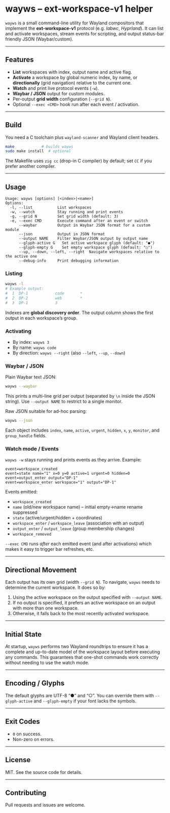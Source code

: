 # wayws – ext-workspace-v1 helper

`wayws` is a small command-line utility for Wayland compositors that implement the **ext-workspace-v1** protocol (e.g. *labwc*, *Hyprland*). It can list and activate workspaces, stream events for scripting, and output status-bar friendly JSON (Waybar/custom).

---

## Features

* **List** workspaces with index, output name and active flag.
* **Activate** a workspace by global numeric index, by name, or **directionally** (grid navigation) relative to the current one.
* **Watch** and print live protocol events (`-w`).
* **Waybar / JSON** output for custom modules.
* Per-output **grid width** configuration (`--grid N`).
* Optional `--exec <CMD>` hook run after each event / activation.

---

## Build

You need a C toolchain plus `wayland-scanner` and Wayland client headers.

```sh
make            # builds wayws
sudo make install  # optional
```

The Makefile uses `zig cc` (drop-in C compiler) by default; set `CC` if you prefer another compiler.

---

## Usage

```
Usage: wayws [options] [<index>|<name>]
Options:
  -l, --list           List workspaces
  -w, --watch          Stay running and print events
  -g, --grid N         Set grid width (default: 3)
  -e, --exec CMD       Execute command after an event or switch
      --waybar         Output in Waybar JSON format for a custom module
      --json           Output in JSON format
      --output NAME    Filter Waybar/JSON output by output name
      --glyph-active G   Set active workspace glyph (default: "●")
      --glyph-empty G    Set empty workspace glyph (default: "○")
      --up, --down, --left, --right  Navigate workspaces relative to the active one
      --debug-info     Print debugging information
```

### Listing

```sh
wayws -l
# Example output:
#  1  DP-1            code       *
#  2  DP-2            web        *
#  3  DP-1            3
```

Indexes are **global discovery order**. The output column shows the first output in each workspace’s group.

### Activating

* By index: `wayws 3`
* By name: `wayws code`
* By direction: `wayws --right` (also `--left`, `--up`, `--down`)

### Waybar / JSON

Plain Waybar text JSON:

```sh
wayws --waybar
```

This prints a multi-line grid per output (separated by `\n` inside the JSON string). Use `--output NAME` to restrict to a single monitor.

Raw JSON suitable for ad-hoc parsing:

```sh
wayws --json
```

Each object includes `index`, `name`, `active`, `urgent`, `hidden`, `x`, `y`, `monitor`, and `group_handle` fields.

### Watch mode / Events

`wayws -w` stays running and prints events as they arrive. Example:

```
event=workspace_created
event=state name="1" x=0 y=0 active=1 urgent=0 hidden=0
event=output_enter output="DP-1"
event=workspace_enter workspace="1" output="DP-1"
```

Events emitted:

* `workspace_created`
* `name` (old/new workspace name) – initial empty→name rename suppressed
* `state` (active/urgent/hidden + coordinates)
* `workspace_enter` / `workspace_leave` (association with an output)
* `output_enter` / `output_leave` (group membership changes)
* `workspace_removed`

`--exec CMD` runs *after* each emitted event (and after activations) which makes it easy to trigger bar refreshes, etc.

---

## Directional Movement

Each output has its own grid (width `--grid N`). To navigate, `wayws` needs to determine the current workspace. It does so by:

1.  Using the active workspace on the output specified with `--output NAME`.
2.  If no output is specified, it prefers an active workspace on an output with more than one workspace.
3.  Otherwise, it falls back to the most recently activated workspace.

---

## Initial State

At startup, `wayws` performs two Wayland roundtrips to ensure it has a complete and up-to-date model of the workspace layout before executing any commands. This guarantees that one-shot commands work correctly without needing to use the watch mode.

---

## Encoding / Glyphs

The default glyphs are UTF-8 “●” and “○”. You can override them with `--glyph-active` and `--glyph-empty` if your font lacks the symbols.

---

## Exit Codes

* `0` on success.
* Non-zero on errors.

---

## License

MIT. See the source code for details.

---

## Contributing

Pull requests and issues are welcome.